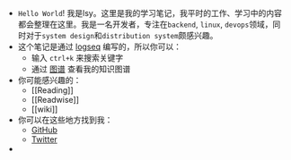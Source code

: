- `Hello World`! 我是lsy。这里是我的学习笔记，我平时的工作、学习中的内容都会整理在这里。我是一名开发者，专注在`backend`, `linux`, `devops`领域，同时对于`system design`和`distribution system`颇感兴趣。
- 这个笔记是通过 [logseq](https://logseq.com/) 编写的，所以你可以：
	- 输入 `ctrl+k` 来搜索关键字
	- 通过 [图谱](https://note.lsy.plus/#/graph) 查看我的知识图谱
- 你可能感兴趣的：
	- [[Reading]]
	- [[Readwise]]
	- [[wiki]]
- 你可以在这些地方找到我：
	- [GitHub](https://github.com/stillfox-lee/)
	- [Twitter](https://twitter.com/LeeStillfox)
-